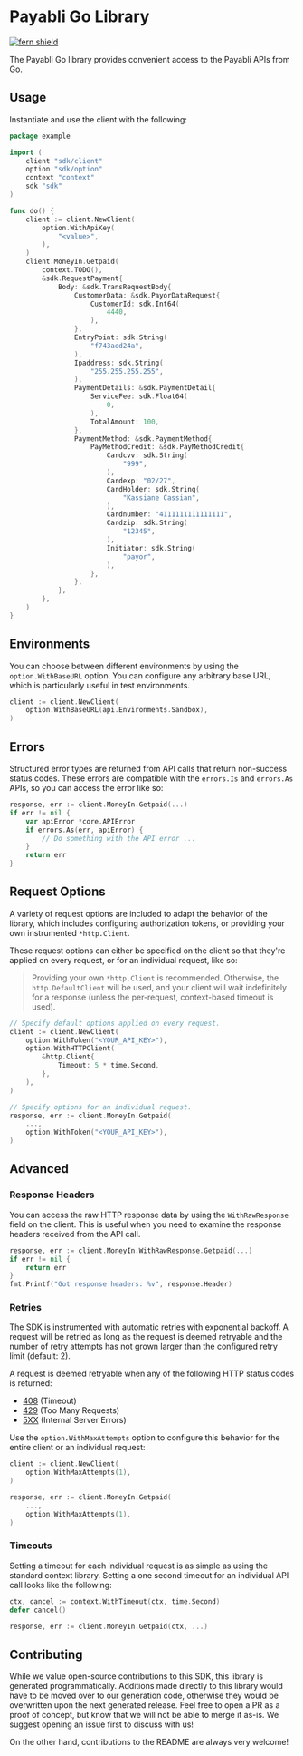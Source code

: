 # Payabli Go Library

[![fern shield](https://img.shields.io/badge/%F0%9F%8C%BF-Built%20with%20Fern-brightgreen)](https://buildwithfern.com?utm_source=github&utm_medium=github&utm_campaign=readme&utm_source=https%3A%2F%2Fgithub.com%2Fpayabli%2Fsdk-go)

The Payabli Go library provides convenient access to the Payabli APIs from Go.

## Usage

Instantiate and use the client with the following:

```go
package example

import (
    client "sdk/client"
    option "sdk/option"
    context "context"
    sdk "sdk"
)

func do() {
    client := client.NewClient(
        option.WithApiKey(
            "<value>",
        ),
    )
    client.MoneyIn.Getpaid(
        context.TODO(),
        &sdk.RequestPayment{
            Body: &sdk.TransRequestBody{
                CustomerData: &sdk.PayorDataRequest{
                    CustomerId: sdk.Int64(
                        4440,
                    ),
                },
                EntryPoint: sdk.String(
                    "f743aed24a",
                ),
                Ipaddress: sdk.String(
                    "255.255.255.255",
                ),
                PaymentDetails: &sdk.PaymentDetail{
                    ServiceFee: sdk.Float64(
                        0,
                    ),
                    TotalAmount: 100,
                },
                PaymentMethod: &sdk.PaymentMethod{
                    PayMethodCredit: &sdk.PayMethodCredit{
                        Cardcvv: sdk.String(
                            "999",
                        ),
                        Cardexp: "02/27",
                        CardHolder: sdk.String(
                            "Kassiane Cassian",
                        ),
                        Cardnumber: "4111111111111111",
                        Cardzip: sdk.String(
                            "12345",
                        ),
                        Initiator: sdk.String(
                            "payor",
                        ),
                    },
                },
            },
        },
    )
}
```

## Environments

You can choose between different environments by using the `option.WithBaseURL` option. You can configure any arbitrary base
URL, which is particularly useful in test environments.

```go
client := client.NewClient(
    option.WithBaseURL(api.Environments.Sandbox),
)
```

## Errors

Structured error types are returned from API calls that return non-success status codes. These errors are compatible
with the `errors.Is` and `errors.As` APIs, so you can access the error like so:

```go
response, err := client.MoneyIn.Getpaid(...)
if err != nil {
    var apiError *core.APIError
    if errors.As(err, apiError) {
        // Do something with the API error ...
    }
    return err
}
```

## Request Options

A variety of request options are included to adapt the behavior of the library, which includes configuring
authorization tokens, or providing your own instrumented `*http.Client`.

These request options can either be
specified on the client so that they're applied on every request, or for an individual request, like so:

> Providing your own `*http.Client` is recommended. Otherwise, the `http.DefaultClient` will be used,
> and your client will wait indefinitely for a response (unless the per-request, context-based timeout
> is used).

```go
// Specify default options applied on every request.
client := client.NewClient(
    option.WithToken("<YOUR_API_KEY>"),
    option.WithHTTPClient(
        &http.Client{
            Timeout: 5 * time.Second,
        },
    ),
)

// Specify options for an individual request.
response, err := client.MoneyIn.Getpaid(
    ...,
    option.WithToken("<YOUR_API_KEY>"),
)
```

## Advanced

### Response Headers

You can access the raw HTTP response data by using the `WithRawResponse` field on the client. This is useful
when you need to examine the response headers received from the API call.

```go
response, err := client.MoneyIn.WithRawResponse.Getpaid(...)
if err != nil {
    return err
}
fmt.Printf("Got response headers: %v", response.Header)
```

### Retries

The SDK is instrumented with automatic retries with exponential backoff. A request will be retried as long
as the request is deemed retryable and the number of retry attempts has not grown larger than the configured
retry limit (default: 2).

A request is deemed retryable when any of the following HTTP status codes is returned:

- [408](https://developer.mozilla.org/en-US/docs/Web/HTTP/Status/408) (Timeout)
- [429](https://developer.mozilla.org/en-US/docs/Web/HTTP/Status/429) (Too Many Requests)
- [5XX](https://developer.mozilla.org/en-US/docs/Web/HTTP/Status/500) (Internal Server Errors)

Use the `option.WithMaxAttempts` option to configure this behavior for the entire client or an individual request:

```go
client := client.NewClient(
    option.WithMaxAttempts(1),
)

response, err := client.MoneyIn.Getpaid(
    ...,
    option.WithMaxAttempts(1),
)
```

### Timeouts

Setting a timeout for each individual request is as simple as using the standard context library. Setting a one second timeout for an individual API call looks like the following:

```go
ctx, cancel := context.WithTimeout(ctx, time.Second)
defer cancel()

response, err := client.MoneyIn.Getpaid(ctx, ...)
```

## Contributing

While we value open-source contributions to this SDK, this library is generated programmatically.
Additions made directly to this library would have to be moved over to our generation code,
otherwise they would be overwritten upon the next generated release. Feel free to open a PR as
a proof of concept, but know that we will not be able to merge it as-is. We suggest opening
an issue first to discuss with us!

On the other hand, contributions to the README are always very welcome!